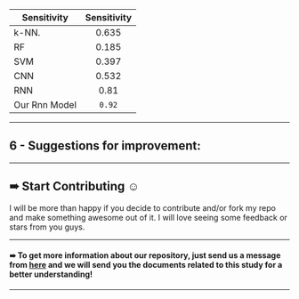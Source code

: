 

| Sensitivity | Sensitivity |                                              
| ------------ |:-----------:|
| k-NN.        | 0.635       |
| RF           | 0.185       | 
| SVM          | 0.397       | 
| CNN          | 0.532       | 
| RNN          | 0.81        | 
| Our Rnn Model| `0.92`      | 


***
## 6 - Suggestions for improvement:






***
## ➠ Start Contributing ☺
I will be more than happy if you decide to contribute and/or fork my repo and make something awesome out of it. I will love seeing some feedback or stars from you guys.

***
#### ➠ To get more information about our repository, just send us a message from [here](https://www.linkedin.com/in/ahmedsamir13/) and we will send you the documents related to this study for a better understanding!
 
***
